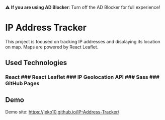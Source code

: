 :warning: **If you are using AD Blocker**: Turn off the AD Blocker for full experience!

# IP Address Tracker

This project is focused on tracking IP addresses and displaying its location on map. Maps are powered by React Leaflet.

## Used Technologies

### React ### React Leaflet ### IP Geolocation API ### Sass ### GitHub Pages

## Demo

Demo site: https://jeko10.github.io/IP-Address-Tracker/
